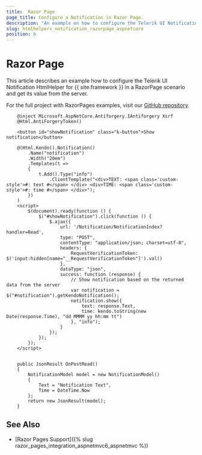 ```yaml
---
title:  Razor Page
page_title: Configure a Notification in Razor Page.
description: "An example on how to configure the Telerik UI Notification HtmlHelper for {{ site.framework }} in a Razor Page."
slug: htmlhelpers_notification_razorpage_aspnetcore
position: 6
---
```


# Razor Page

This article describes an example how to configure the Telerik UI Notification HtmlHelper for {{ site.framework }} in a RazorPage scenario and get its value from the server.

For the full project with RazorPages examples, visit our [GitHub repository](https://github.com/telerik/ui-for-aspnet-core-examples/tree/master/Telerik.Examples.RazorPages).

```tab-RazorPage(csthml)        
	@inject Microsoft.AspNetCore.Antiforgery.IAntiforgery Xsrf
	@Html.AntiForgeryToken()	
	
	<button id="showNotification" class="k-button">Show notification</button>
	
	@(Html.Kendo().Notification()
		.Name("notification")
		.Width("20em")
		.Templates(t =>
		{
			t.Add().Type("info")
				.ClientTemplate("<div>TEXT: <span class='custom-style'>#: text #</span> </div> <div>TIME: <span class='custom-style'>#: time #</span> </div>");
		})
	)
	<script>
		$(document).ready(function () {
			$("#showNotification").click(function () {
				$.ajax({
					url: '/Notification/NotificationIndex?handler=Read',
					type: "POST",
					contentType: "application/json; charset=utf-8",
					headers: {
						RequestVerificationToken: $('input:hidden[name="__RequestVerificationToken"]').val()
					},
					dataType: "json",
					success: function (response) {
						// Show notification based on the returned data from the server                    
						var notification = $("#notification").getKendoNotification();
						notification.show({
							text: response.Text,
							time: kendo.toString(new Date(response.Time), "dd MMMM yy hh:mm tt")
						}, "info");
					}
				});
			});
		});
	</script>
```
```tab-PageModel(cshtml.cs)      
	
	public JsonResult OnPostRead()
    {
        NotificationModel model = new NotificationModel()
        {
            Text = "Notification Text",
            Time = DateTime.Now
        };
        return new JsonResult(model);
    }
```

## See Also

* [Razor Pages Support]({% slug razor_pages_integration_aspnetmvc6_aspnetmvc %})

